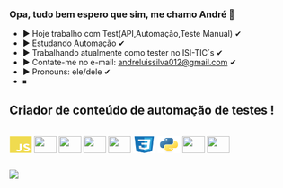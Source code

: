 ### Opa, tudo bem espero que sim, me chamo André 👋
- ▶ Hoje trabalho com Test(API,Automação,Teste Manual) ✔
- ▶ Estudando Automação ✔
- ▶ Trabalhando atualmente como tester no ISI-TIC´s ✔
- ▶ Contate-me no e-mail: andreluissilva012@gmail.com ✔
- ▶ Pronouns: ele/dele ✔
- ⏹

## Criador de conteúdo de automação de testes !
<!-- <div align="center">
  <a href="https://github.com/AndreSektor">
  <img height="180em" src="https://github-readme-stats.vercel.app/api?username=AndreSektor&show_icons=true&theme=dracula&include_all_commits=true&count_private=true"/>
  <img height="180em" src="https://github-readme-stats.vercel.app/api/top-langs/?username=AndreSektor&layout=compact&langs_count=7&theme=synthwave"/>
</div> -->
<div style="display: inline_block"><br>
  <img align="center" height="30" width="40" src="https://raw.githubusercontent.com/devicons/devicon/master/icons/javascript/javascript-plain.svg">
  <img align="center" height="30" width="40" src="https://cdn.jsdelivr.net/gh/devicons/devicon/icons/npm/npm-original-wordmark.svg" />
  <img align="center" height="30" width="40" src="https://cdn.jsdelivr.net/gh/devicons/devicon/icons/ruby/ruby-original-wordmark.svg">
  <img align="center" height="30" width="40" src="https://cdn.jsdelivr.net/gh/devicons/devicon/icons/vscode/vscode-original-wordmark.svg">
  <img align="center" height="30" width="40" src="https://cdn.jsdelivr.net/gh/devicons/devicon/icons/html5/html5-original-wordmark.svg">                         
  <img align="center" height="30" width="40" src="https://raw.githubusercontent.com/devicons/devicon/master/icons/css3/css3-original.svg">
  <img align="center" height="30" width="40" src="https://raw.githubusercontent.com/devicons/devicon/master/icons/python/python-original.svg">
  <img align="center" height="30" width="40" src="https://cdn.jsdelivr.net/gh/devicons/devicon/icons/cucumber/cucumber-plain.svg">
  <img align="center" height="30" width="40" src="https://appmasters.io/static/cypress-logo-b163ec7f6e7b878d5062b471e07887d1.png">
</div>
  
  ##
 
<div> 
  <a href="https://www.linkedin.com/in/andr%C3%A9-lu%C3%ADs-santos-da-silva-478263184/" target="_blank"><img src="https://img.shields.io/badge/-LinkedIn-%230077B5?style=for-the-badge&logo=linkedin&logoColor=white" target="_blank"></a> 


 
</div>

